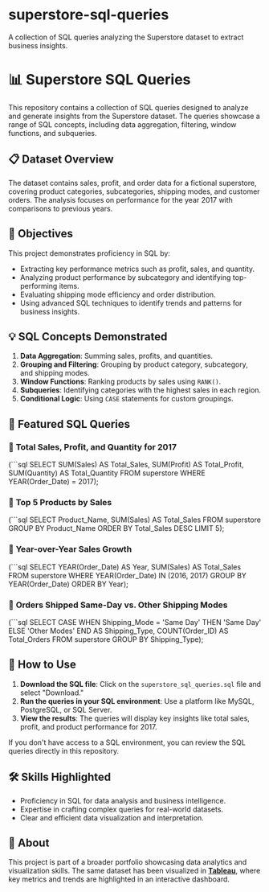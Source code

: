 # superstore-sql-queries
A collection of SQL queries analyzing the Superstore dataset to extract business insights.
# 📊 Superstore SQL Queries  

This repository contains a collection of SQL queries designed to analyze and generate insights from the Superstore dataset. The queries showcase a range of SQL concepts, including data aggregation, filtering, window functions, and subqueries.  

## 📋 **Dataset Overview**  
The dataset contains sales, profit, and order data for a fictional superstore, covering product categories, subcategories, shipping modes, and customer orders. The analysis focuses on performance for the year 2017 with comparisons to previous years.  

## 🎯 **Objectives**  
This project demonstrates proficiency in SQL by:  
- Extracting key performance metrics such as profit, sales, and quantity.  
- Analyzing product performance by subcategory and identifying top-performing items.  
- Evaluating shipping mode efficiency and order distribution.  
- Using advanced SQL techniques to identify trends and patterns for business insights.  

## 💡 **SQL Concepts Demonstrated**  
1. **Data Aggregation**: Summing sales, profits, and quantities.  
2. **Grouping and Filtering**: Grouping by product category, subcategory, and shipping modes.  
3. **Window Functions**: Ranking products by sales using `RANK()`.  
4. **Subqueries**: Identifying categories with the highest sales in each region.  
5. **Conditional Logic**: Using `CASE` statements for custom groupings.  

## 📂 **Featured SQL Queries**  
### 🔹 **Total Sales, Profit, and Quantity for 2017**  
(```sql
SELECT 
    SUM(Sales) AS Total_Sales, 
    SUM(Profit) AS Total_Profit, 
    SUM(Quantity) AS Total_Quantity 
FROM superstore 
WHERE YEAR(Order_Date) = 2017);

### 🔹 **Top 5 Products by Sales**
(```sql
SELECT 
    Product_Name, 
    SUM(Sales) AS Total_Sales 
FROM superstore 
GROUP BY Product_Name 
ORDER BY Total_Sales DESC 
LIMIT 5);

### 🔹 **Year-over-Year Sales Growth**
(```sql
SELECT 
    YEAR(Order_Date) AS Year, 
    SUM(Sales) AS Total_Sales 
FROM superstore 
WHERE YEAR(Order_Date) IN (2016, 2017) 
GROUP BY YEAR(Order_Date) 
ORDER BY Year);

### 🔹 **Orders Shipped Same-Day vs. Other Shipping Modes**
(```sql
SELECT 
    CASE 
        WHEN Shipping_Mode = 'Same Day' THEN 'Same Day' 
        ELSE 'Other Modes' 
    END AS Shipping_Type, 
    COUNT(Order_ID) AS Total_Orders 
FROM superstore 
GROUP BY Shipping_Type);

## 🚀 **How to Use**  
1. **Download the SQL file**: Click on the `superstore_sql_queries.sql` file and select "Download."  
2. **Run the queries in your SQL environment**: Use a platform like MySQL, PostgreSQL, or SQL Server.  
3. **View the results**: The queries will display key insights like total sales, profit, and product performance for 2017.  

If you don't have access to a SQL environment, you can review the SQL queries directly in this repository.  

## 🛠️ **Skills Highlighted**  
- Proficiency in SQL for data analysis and business intelligence.  
- Expertise in crafting complex queries for real-world datasets.  
- Clear and efficient data visualization and interpretation.  

## 📢 **About**  
This project is part of a broader portfolio showcasing data analytics and visualization skills. The same dataset has been visualized in **[Tableau](https://public.tableau.com/views/SuperstoreSales_17321429271930/SuperstorePerformance?:language=en-US&:sid=&:redirect=auth&:display_count=n&:origin=viz_share_link)**, where key metrics and trends are highlighted in an interactive dashboard.  
